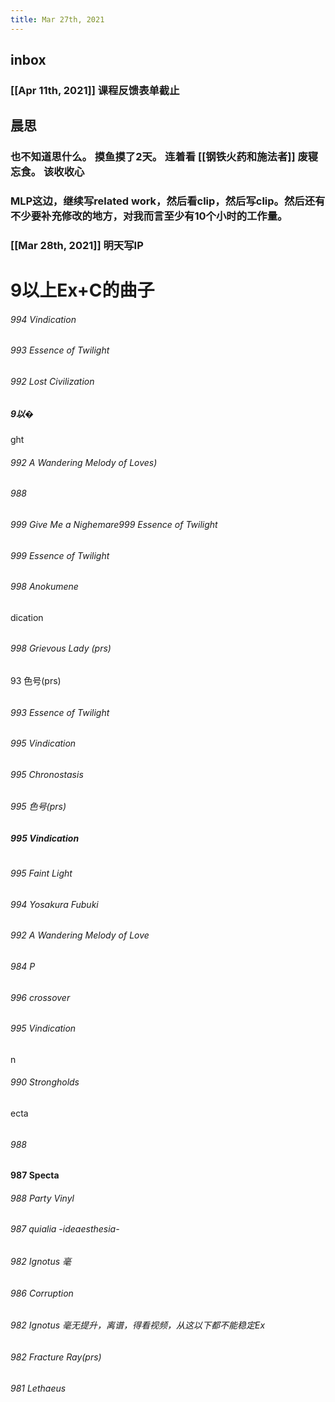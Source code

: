 ```yaml
---
title: Mar 27th, 2021
---
```


## inbox
### [[Apr 11th, 2021]] 课程反馈表单截止
## 晨思
### 也不知道思什么。 摸鱼摸了2天。 连着看 [[钢铁火药和施法者]] 废寝忘食。 该收收心
### MLP这边，继续写related work，然后看clip，然后写clip。然后还有不少要补充修改的地方，对我而言至少有10个小时的工作量。
### [[Mar 28th, 2021]] 明天写IP
# 9以上Ex+C的曲子
###### 994 Vindication
###### 993 Essence of Twilight
###### 992 Lost Civilization
##### 9以�
ght
###### 992 A Wandering Melody of Loves)
######
######
######
##
###### 988
###### 999 Give Me a Nighemare999 Essence of Twilight
###### 999 Essence of Twilight
###### 998 Anokumene
dication
######
######
###### 998 Grievous Lady (prs)
93 色号(prs)
######
###### 993 Essence of Twilight
###### 995 Vindication
###### 995 Chronostasis
###### 995 色号(prs)
##### 995 Vindication
#
###### 995 Faint Light
###### 994 Yosakura Fubuki
###### 992 A Wandering Melody of Love
######
######
###### 984 P
###### 996 crossover
###### 995 Vindication
n
###### 990 Strongholds
ecta
######
###### 988 #
#### 987 Specta
###### 988 Party Vinyl
###### 987 quialia -ideaesthesia-
###### 982 Ignotus 毫
###### 986 Corruption
###### 982 Ignotus 毫无提升，离谱，得看视频，从这以下都不能稳定Ex
###### 982 Fracture Ray(prs)
###### 981 Lethaeus
